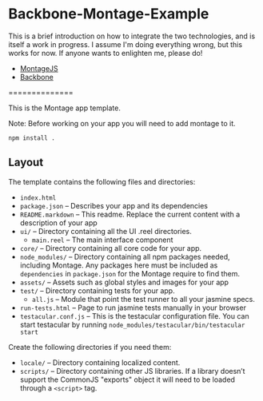 # Backbone-Montage-Example

This is a brief introduction on how to integrate the two technologies, and is itself a work in progress.  I assume I'm doing everything wrong, but this works for now.  If anyone wants to enlighten me, please do!

* [MontageJS](https://github.com/montagejs/montage/)
* [Backbone](http://documentcloud.github.com/backbone/)

==============

This is the Montage app template.

Note: Before working on your app you will need to add montage to it.

```
npm install .
```

Layout
------

The template contains the following files and directories:

* `index.html`
* `package.json` – Describes your app and its dependencies
* `README.markdown` – This readme. Replace the current content with a description of your app
* `ui/` – Directory containing all the UI .reel directories.
  * `main.reel` – The main interface component
* `core/` – Directory containing all core code for your app.
* `node_modules/` – Directory containing all npm packages needed, including Montage. Any packages here must be included as `dependencies` in `package.json` for the Montage require to find them.
* `assets/` – Assets such as global styles and images for your app
* `test/` – Directory containing tests for your app.
  * `all.js` – Module that point the test runner to all your jasmine specs.
* `run-tests.html` – Page to run jasmine tests manually in your browser
* `testacular.conf.js` – This is the testacular configuration file. You can start testacular by running `node_modules/testacular/bin/testacular start`

Create the following directories if you need them:

* `locale/` – Directory containing localized content.
* `scripts/` – Directory containing other JS libraries. If a library doesn’t support the CommonJS "exports" object it will need to be loaded through a `<script>` tag.
